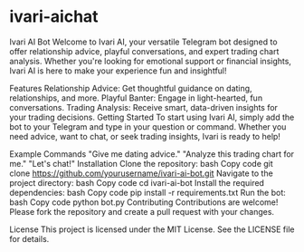 # ivari-aichat

Ivari AI Bot
Welcome to Ivari AI, your versatile Telegram bot designed to offer relationship advice, playful conversations, and expert trading chart analysis. Whether you're looking for emotional support or financial insights, Ivari AI is here to make your experience fun and insightful!

Features
Relationship Advice: Get thoughtful guidance on dating, relationships, and more.
Playful Banter: Engage in light-hearted, fun conversations.
Trading Analysis: Receive smart, data-driven insights for your trading decisions.
Getting Started
To start using Ivari AI, simply add the bot to your Telegram and type in your question or command. Whether you need advice, want to chat, or seek trading insights, Ivari is ready to help!

Example Commands
"Give me dating advice."
"Analyze this trading chart for me."
"Let's chat!"
Installation
Clone the repository:
bash
Copy code
git clone https://github.com/yourusername/ivari-ai-bot.git
Navigate to the project directory:
bash
Copy code
cd ivari-ai-bot
Install the required dependencies:
bash
Copy code
pip install -r requirements.txt
Run the bot:
bash
Copy code
python bot.py
Contributing
Contributions are welcome! Please fork the repository and create a pull request with your changes.

License
This project is licensed under the MIT License. See the LICENSE file for details.

